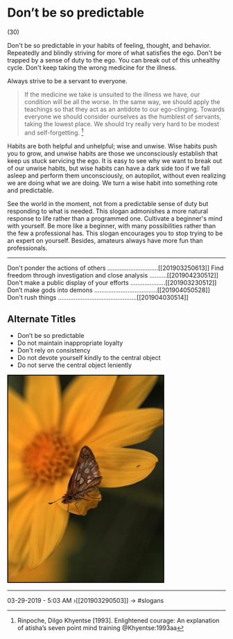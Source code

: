# Don’t be so predictable 
(30)

Don't be so predictable in your habits of feeling, thought, and behavior. Repeatedly and blindly striving for more of what satisfies the ego. Don't be trapped by a sense of duty to the ego. You can break out of this unhealthy cycle. Don't keep taking the wrong medicine for the illness.  

Always strive to be a servant to everyone.

> If the medicine we take is unsuited to the illness we have, our condition will be all the worse. In the same way, we should apply the teachings so that they act as an antidote to our ego-clinging. Towards everyone we should consider ourselves as the humblest of servants, taking the lowest place. We should try really very hard to be modest and self-forgetting.  [^@Khyentse:1993aa] 

Habits are both helpful and unhelpful; wise and unwise. Wise habits push you to grow, and unwise habits are those we unconsciously establish that keep us stuck servicing the ego. It is easy to see why we want to break out of our unwise habits, but wise habits can have a dark side too if we fall asleep and perform them unconsciously, on autopilot, without even realizing we are doing what we are doing. We turn a wise habit into something rote and predictable.

See the world in the moment, not from a predictable sense of duty but responding to what is needed. This slogan admonishes a more natural response to life rather than a programmed one. Cultivate a beginner's mind with yourself. Be more like a beginner, with many possibilities rather than the few a professional has. This slogan encourages you to stop trying to be an expert on yourself. Besides, amateurs always have more fun than professionals.

[^@Khyentse:1993aa]: Rinpoche, Dilgo Khyentse [1993]. Enlightened courage: An explanation of atisha’s seven point mind training  @Khyentse:1993aa

----------------------------------------------------------------

Don't ponder the actions of others .............................[[201903250613]]
Find freedom through investigation and close analysis ..........[[201904230512]]
Don't make a public display of your efforts ....................[[201903230512]]
Don’t make gods into demons ....................................[[201904050528]]
Don't rush things  .............................................[[201904030514]]


## Alternate Titles

- Don’t be so predictable
- Do not maintain inappropriate loyalty
- Don't rely on consistency
- Do not devote yourself kindly to the central object
- Do not serve the central object leniently


![](media/401_orange-butterfly_1063.jpg)

----------------------------------------------------------------
03-29-2019 - 5:03 AM
›[[201903290503]]
→ #slogans
<div style="page-break-after: always;"></div>
